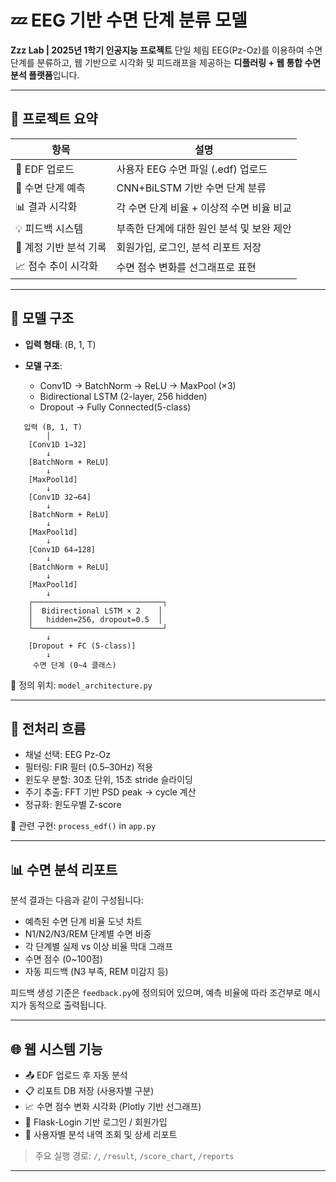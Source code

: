 # 💤 EEG 기반 수면 단계 분류 모델

**Zzz Lab | 2025년 1학기 인공지능 프로젝트**
단일 체림 EEG(Pz-Oz)를 이용하여 수면 단계를 분류하고,
웹 기반으로 시각화 및 피드래프을 제공하는 **디플러링 + 웹 통합 수면 분석 플랫폼**입니다.

---

## 📌 프로젝트 요약

| 항목             | 설명                        |
| -------------- | ------------------------- |
| 📅 EDF 업로드     | 사용자 EEG 수면 파일 (.edf) 업로드  |
| 🧠 수면 단계 예측    | CNN+BiLSTM 기반 수면 단계 분류    |
| 📊 결과 시각화      | 각 수면 단계 비율 + 이상적 수면 비율 비교 |
| 💡 피드백 시스템     | 부족한 단계에 대한 원인 분석 및 보완 제안  |
| 👤 계정 기반 분석 기록 | 회원가입, 로그인, 분석 리포트 저장      |
| 📈 점수 추이 시각화   | 수면 점수 변화를 선그래프로 표현        |

---

## 🧬 모델 구조

* **입력 형태**: (B, 1, T)
* **모델 구조**:

  * Conv1D → BatchNorm → ReLU → MaxPool (×3)
  * Bidirectional LSTM (2-layer, 256 hidden)
  * Dropout → Fully Connected(5-class)

```text
   입력 (B, 1, T)
        │
    [Conv1D 1→32]
        ↓
    [BatchNorm + ReLU]
        ↓
    [MaxPool1d]
        ↓
    [Conv1D 32→64]
        ↓
    [BatchNorm + ReLU]
        ↓
    [MaxPool1d]
        ↓
    [Conv1D 64→128]
        ↓
    [BatchNorm + ReLU]
        ↓
    [MaxPool1d]
        ↓
    ┌─────────────────────────────┐
    │  Bidirectional LSTM × 2    │
    │   hidden=256, dropout=0.5  │
    └─────────────────────────────┘
        ↓
    [Dropout + FC (5-class)]
        ↓
     수면 단계 (0~4 클래스)
```

📁 정의 위치: `model_architecture.py`

---

## 🧪 전처리 흐름

* 채널 선택: EEG Pz-Oz
* 필터링: FIR 필터 (0.5–30Hz) 적용
* 윈도우 분할: 30초 단위, 15초 stride 슬라이딩
* 주기 추출: FFT 기반 PSD peak → cycle 계산
* 정규화: 윈도우별 Z-score

📁 관련 구현: `process_edf()` in `app.py`

---

## 📊 수면 분석 리포트

분석 결과는 다음과 같이 구성됩니다:

* 예측된 수면 단계 비율 도넛 차트
* N1/N2/N3/REM 단계별 수면 비중
* 각 단계별 실제 vs 이상 비율 막대 그래프
* 수면 점수 (0\~100점)
* 자동 피드백 (N3 부족, REM 미감지 등)

피드백 생성 기준은 `feedback.py`에 정의되어 있으며,
예측 비율에 따라 조건부로 메시지가 동적으로 출력됩니다.

---

## 🌐 웹 시스템 기능

* 📤 EDF 업로드 후 자동 분석
* 📋 리포트 DB 저장 (사용자별 구분)
* 📈 수면 점수 변화 시각화 (Plotly 기반 선그래프)
* 🔐 Flask-Login 기반 로그인 / 회원가입
* 🧑 사용자별 분석 내역 조회 및 상세 리포트

> 주요 실행 경로: `/`, `/result`, `/score_chart`, `/reports`

---
